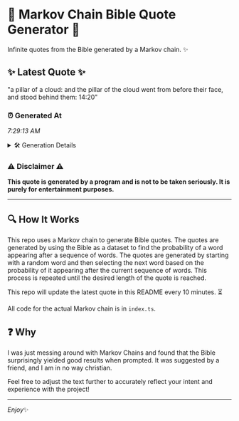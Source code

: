 # 📖 Markov Chain Bible Quote Generator 📖

Infinite quotes from the Bible generated by a Markov chain. ✨

## ✨ Latest Quote ✨
"a pillar of a cloud: and the pillar of the cloud went from before their face, and stood behind them: 14:20"

### ⏰ Generated At
*7:29:13 AM*

<details>
    <summary>🛠️ Generation Details</summary>
    <p>
        <strong>🌱 Seed:</strong> a<br>
        <strong>🔄 Iterations:</strong> 20<br>
        <strong>📜 Context History:</strong><br>[ a ]: pillar<br>[ a, pillar ]: of<br>[ a, pillar, of ]: a<br>[ a, pillar, of, a ]: cloud:<br>[ a, pillar, of, a, cloud: ]: and<br>[ a, pillar, of, a, cloud:, and ]: the<br>[ pillar, of, a, cloud:, and, the ]: pillar<br>[ of, a, cloud:, and, the, pillar ]: of<br>[ a, cloud:, and, the, pillar, of ]: the<br>[ cloud:, and, the, pillar, of, the ]: cloud<br>[ and, the, pillar, of, the, cloud ]: went<br>[ the, pillar, of, the, cloud, went ]: from<br>[ pillar, of, the, cloud, went, from ]: before<br>[ of, the, cloud, went, from, before ]: their<br>[ the, cloud, went, from, before, their ]: face,<br>[ cloud, went, from, before, their, face, ]: and<br>[ went, from, before, their, face,, and ]: stood<br>[ from, before, their, face,, and, stood ]: behind<br>[ before, their, face,, and, stood, behind ]: them:<br>[ their, face,, and, stood, behind, them: ]: 14:20<br>
    </p>
</details>

### ⚠️ Disclaimer ⚠️
**This quote is generated by a program and is not to be taken seriously. It is purely for entertainment purposes.**

---

## 🔍 How It Works

This repo uses a Markov chain to generate Bible quotes. The quotes are generated by using the Bible as a dataset to find the probability of a word appearing after a sequence of words. The quotes are generated by starting with a random word and then selecting the next word based on the probability of it appearing after the current sequence of words. This process is repeated until the desired length of the quote is reached.

This repo will update the latest quote in this README every 10 minutes. ⏳

All code for the actual Markov chain is in `index.ts`.

## ❓ Why

I was just messing around with Markov Chains and found that the Bible surprisingly yielded good results when prompted. 
It was suggested by a friend, and I am in no way christian.

Feel free to adjust the text further to accurately reflect your intent and experience with the project!

---

*Enjoy*✨
